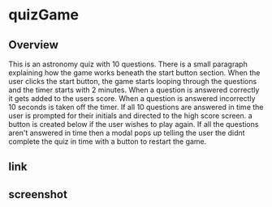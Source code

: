# quizGame

Overview
--------

This is an astronomy quiz with 10 questions. There is a small paragraph explaining how the game works beneath the start button section. When the user clicks the start button, the game starts looping through the questions and the timer starts with 2 minutes. When a question is answered correctly it gets added to the users score. When a question is answered incorrectly 10 seconds is taken off the timer. If all 10 questions are answered in time the user is prompted for their initials and directed to the high score screen. a button is created below if the user wishes to play again. If all the questions aren't answered in time then a modal pops up telling the user the didnt complete the quiz in time with a button to restart the game.

link
----




screenshot
----------